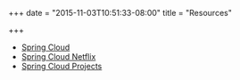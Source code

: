 +++
date = "2015-11-03T10:51:33-08:00"
title = "Resources"

+++

* [Spring Cloud](https://http://projects.spring.io/spring-cloud/)
* [Spring Cloud Netflix](http://cloud.spring.io/spring-cloud-netflix/)
* [Spring Cloud Projects](http://projects.spring.io/spring-cloud/spring-cloud.html)
